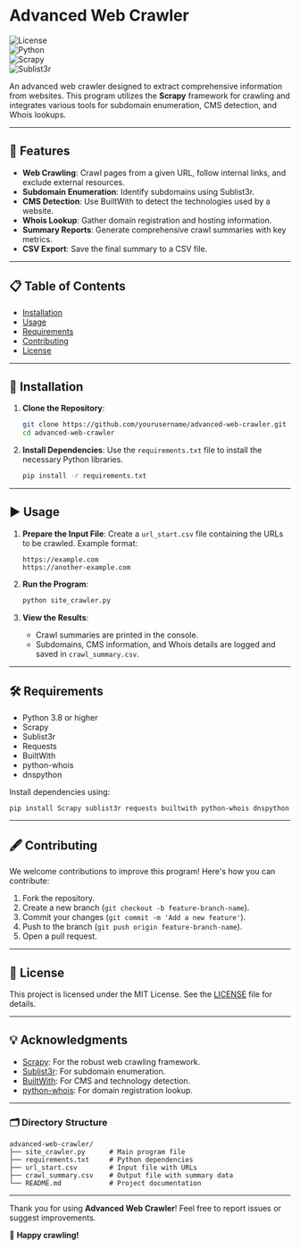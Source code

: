 
# Advanced Web Crawler

![License](https://img.shields.io/badge/license-MIT-green)  
![Python](https://img.shields.io/badge/python-3.8%2B-blue)  
![Scrapy](https://img.shields.io/badge/scrapy-2.x-orange)  
![Sublist3r](https://img.shields.io/badge/sublist3r-1.x-yellow)

An advanced web crawler designed to extract comprehensive information from websites. This program utilizes the **Scrapy** framework for crawling and integrates various tools for subdomain enumeration, CMS detection, and Whois lookups.

---

## 🚀 Features

- **Web Crawling**: Crawl pages from a given URL, follow internal links, and exclude external resources.
- **Subdomain Enumeration**: Identify subdomains using Sublist3r.
- **CMS Detection**: Use BuiltWith to detect the technologies used by a website.
- **Whois Lookup**: Gather domain registration and hosting information.
- **Summary Reports**: Generate comprehensive crawl summaries with key metrics.
- **CSV Export**: Save the final summary to a CSV file.

---

## 📋 Table of Contents

- [Installation](#installation)
- [Usage](#usage)
- [Requirements](#requirements)
- [Contributing](#contributing)
- [License](#license)

---

## 🔧 Installation

1. **Clone the Repository**:
   ```bash
   git clone https://github.com/yourusername/advanced-web-crawler.git
   cd advanced-web-crawler
   ```

2. **Install Dependencies**:
   Use the `requirements.txt` file to install the necessary Python libraries.
   ```bash
   pip install -r requirements.txt
   ```

---

## ▶️ Usage

1. **Prepare the Input File**:
   Create a `url_start.csv` file containing the URLs to be crawled. Example format:
   ```csv
   https://example.com
   https://another-example.com
   ```

2. **Run the Program**:
   ```bash
   python site_crawler.py
   ```

3. **View the Results**:
   - Crawl summaries are printed in the console.
   - Subdomains, CMS information, and Whois details are logged and saved in `crawl_summary.csv`.

---

## 🛠️ Requirements

- Python 3.8 or higher
- Scrapy
- Sublist3r
- Requests
- BuiltWith
- python-whois
- dnspython

Install dependencies using:
```bash
pip install Scrapy sublist3r requests builtwith python-whois dnspython
```

---

## 🖋️ Contributing

We welcome contributions to improve this program! Here's how you can contribute:

1. Fork the repository.
2. Create a new branch (`git checkout -b feature-branch-name`).
3. Commit your changes (`git commit -m 'Add a new feature'`).
4. Push to the branch (`git push origin feature-branch-name`).
5. Open a pull request.

---

## 📜 License

This project is licensed under the MIT License. See the [LICENSE](LICENSE) file for details.

---

## 💡 Acknowledgments

- [Scrapy](https://scrapy.org/): For the robust web crawling framework.
- [Sublist3r](https://github.com/aboul3la/Sublist3r): For subdomain enumeration.
- [BuiltWith](https://builtwith.com/): For CMS and technology detection.
- [python-whois](https://pypi.org/project/whois/): For domain registration lookup.

---

### 🗂️ Directory Structure

```plaintext
advanced-web-crawler/
├── site_crawler.py      # Main program file
├── requirements.txt     # Python dependencies
├── url_start.csv        # Input file with URLs
├── crawl_summary.csv    # Output file with summary data
└── README.md            # Project documentation
```

---

Thank you for using **Advanced Web Crawler**! Feel free to report issues or suggest improvements.

🎉 **Happy crawling!**
